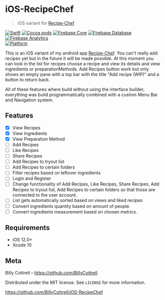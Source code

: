 # iOS-RecipeChef
> iOS variant for [Recipe-Chef](https://github.com/BillyCottrell/Recipe-Chef)

[![Swift](https://img.shields.io/badge/swift-4.2-orange.svg)](https://swift.org)
[![Cocoa pods](https://img.shields.io/badge/Cocoa%20pods-1.5.3-blue.svg)](https://cocoapods.org)
[![Firebase Core](https://img.shields.io/badge/Firebase%20Core-5.1.8-blue.svg)](https://firebase.google.com)
[![Firebase Database](https://img.shields.io/badge/Firebase%20Database-5.0.3-blue.svg)](https://firebase.google.com)
[![Firebase Analytics](https://img.shields.io/badge/Firebase%20Analytics-5.3.0-blue.svg)](https://firebase.google.com)  
[![Platform](https://img.shields.io/badge/platform-ios-lightgrey.svg)](https://cocoapods.org)

This is an iOS variant of my android app
[Recipe-Chef](https://github.com/BillyCottrell/Recipe-Chef).
You can't really add recipes yet but in the future it will be made possible.
At this moment you can look in the list for recipes choose a recipe and view its details and view ingredients
or preparationMethods. Add Recipes button work but only shows an empty pane with a top bar with the title "Add recipe (WIP)" and a button to return back. 

All of these features where build without using the interface builder, everything was build programmatically combined with a custom Menu Bar and Navigation system.

## Features

- [x] View Recipes
- [x] View Ingredients
- [x] View Preparation Method
- [ ] Add Recipes
- [ ] Like Recipes
- [ ] Share Recipes
- [ ] Add Recipes to tryout list
- [ ] Add Recipes to certain folders
- [ ] Filter recipes based on leftover ingredients
- [ ] Login and Register
- [ ] Change functionality of Add Recipes, Like Recipes, Share Recipes, Add Recipes to tryout list, Add Recipes to certain folders so that those are connected to the user account.
- [ ] List gets automatically sorted based on views and liked recipes
- [ ] Convert ingredients quantity based on amount of people.
- [ ] Convert ingredients measurement based on chosen metrics.

## Requirements

- iOS 12.0+
- Xcode 10

## Meta

Billy Cottrell – https://github.com/BillyCottrell

Distributed under the MIT license. See ``LICENSE`` for more information.

https://github.com/BillyCottrell/iOS-RecipeChef
